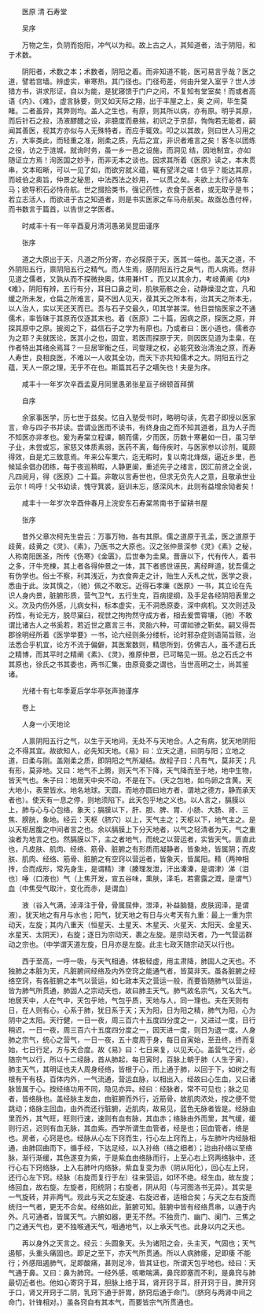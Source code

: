 <!-- { "loadSidebar": true } -->


　　医原 清 石寿堂

　　吴序

　　万物之生，负阴而抱阳，冲气以为和。故上古之人，其知道者，法于阴阳，和于术数。

　　阴阳者，术数之本；术数者，阴阳之着。而非知道不能，医可易言乎哉？医之道，譬若宫墙。辨虚实，审寒热，其门径也。门径苟差，何由升堂入室乎？世人涉猎方书，讲求形证，自以为能，是犹寝馈于门户之间，不复知有堂室矣！而或者高语《内》、《难》，虚言脉要，则又如天际之翔，出于丰屋之上，奥 之间，毕生莫睹。二者虽异，其弊则均。盖人之生也，有原，则其所以病，亦有原。明乎其原，而后针石之投，汤液醪醴之设，非臆度而悬揣，初识之于京邸，恂恂若无能者，嗣闻其善医，视其方亦似与人无殊特者，而应手辄效。叩之以其故，则曰世人习用之方，大率类此，而轻重之准，刚柔之质，先后之宜，非识者难言之矣！客冬以团练之役，访之于涟城，就询时务，虽一乡一邑之设施，而洞见 结，因地制宜，亦如随证立方焉！洵医国之妙手，而非无本之谈也。因求其所着《医原》读之，本末贯串，文本昭晰，可以一见了如，而欲穷就义蕴，辄有望洋之嗟！信乎？能达其原，而岐伯之奥旨，仲景之秘思，中法西法之妙用，一以贯之矣。夫欲上太行必恃车马；欲导积石必恃舟航。世之掇拾类书，强记药性，衣食于医者，或无取乎是书；若立志活人，而欲进于古之知道者，则是书实医家之车马舟航矣。故亟怂恿付梓，而书数言于篇首，以告世之学医者。

　　时咸丰十有一年辛酉夏月清河愚弟吴昆田谨序

　　张序

　　道之大原出于天，凡道之所分寄，亦必探原于天，医其一端也。盖天之道，不外阴阳五行，禀阴阳五行之精气。而人生焉，感阴阳五行之戾气，而人病焉。然非见道之儒者，又孰从而不探微抉奥，体用兼HT 。而又以其余力，考岐黄阐《内》《难》，阴阳有辨，五行有分，耳目口鼻之司，肌肤筋骸之会，动静燥湿之宜，凡和缓之所未发，仓扁之所难言，莫不因人见天，葆其天之所本有，治其天之所本无，以人治人，实以天还天而已。吾与石子交最久，叩其学甚深。他日尝恼医家之不通儒术，率皆昧于其原而仅逐其末也。着《医原》二十篇，因病之原，探医之原，并探其原中之原。披阅之下，益信石子之学为有原也。乃或者曰：医小道也，儒者亦为之耶？夫就医论，医其小之也，固宜，若医而探原于天，则因医见道为圭臬，在作者特出其绪余焉耳？一旦居宰衡之任，司燮理之权，必能究致治清浊之原，而寿人寿世，良相良医，不难以一人收其全功，而天下亦共知儒术之大。阴阳五行之蕴，天人一原之理，无乎不在也。斯篇其石子之嚆矢也！夫是为序。

　　咸丰十一年岁次辛酉孟夏月同里愚弟张星亘子绵顿首拜撰

　　自序

　　余家事医学，历七世于兹矣。忆自入塾受书时，略明句读，先君子即授以医家言，命与四子书并读。尝谓业医而不读书，有终身由之而不知其道者，且为人子而不知医亦非孝也。爰为寿棠立程课，朝而儒，夕而医，历数十寒暑如一日，虽习举子业，未尝或忘，家慈又体质素弱，医药不离，每侍疾时，与医家参以诊剂，辄颇得效，自是尤三致意焉。年来公车栗六，迄无暇时，复以南北烽烟，逼近乡里，邑候延余倡办团练，每于夜巡稍暇，人静更阑，重述先子之绪言，因汇前贤之全说，凡四阅月，得《医原》二十篇。非敢以言寿世也，但求无负先人之意，且敬承世业云尔！呜呼！父书幼读，愧守箕裘，庭训未忘，感深风木，此则有益增余恸者矣！

　　咸丰十一年岁次辛酉仲春月上浣安东石寿棠芾南书于留耕书屋

　　张序

　　昔外父章次柯先生尝云：万事万物，各有其原。儒之道原于孔孟，医之道原于歧黄，歧黄之《灵》、《素》，乃医书之大原也。汉之张仲景深参《灵》《素》之秘，人称南阳医圣，所传《伤寒》《金匮》，后世奉为圭臬。晋唐以下，代有传人，着书之多，汗牛充楝，其上者各得仲景之一体，其下者惑世诬民，离经畔道，犹吾儒之有伪学也。俗士不察，利其浅近，为衣食奔走之计，贻生人夭札之忧，医学之衰，悉由于此。汝其慎之，（驰）佩之不敢忘。近得石孝廉《医原》一书，其立论在先识人身内景，脏腑形质，营气卫气，五行生克，百病提纲，及手足各经阴阳表里之义。次及内伤外感，儿病女科，标本虚实，无不洞悉原委，深中病机。又次则述及药性，有论无方，脱尽窠臼，视世之拘拘然守成方者，相去爰啻霄壤，（驰）不敢谓比诸古人之书奚若，若近世之嘉言三书，灵胎六种，可谓如骖之靳矣。嗣又得吾郡徐明经所着《医学举要》一书，论六经则条分缕析，论时邪杂症则语简旨赅，治法悉合乎机宜，论方不流于偏僻，其医案数则，精思所到，仿佛古人，虽不逮石氏之精博，而其平时之精阐《素》、《灵》，推原仲景，已可略见一斑。总之石氏之书其原也，徐氏之书其委也，两书汇集，由原竟委之谓也，当世高明之士，尚其鉴诸。

　　光绪十有七年季夏后学华亭张声驰谨序

　　卷上

　　人身一小天地论

　　人禀阴阳五行之气，以生于天地间，无处不与天地合。人之有病，犹天地阴阳之不得其宜。故欲知人，必先知天地。《易》曰：立天之道，曰阴与阳；立地之道，曰柔与刚。盖刚柔之质，即阴阳之气所凝结。故程子曰：凡有气，莫非天；凡有形，莫非地。又曰：地气不上腾，则天气不下降，天气降而至于地，地中生物，皆天气也。朱子曰：地居天中央不动，不是在下。（天之包地，如鸟卵之含黄。天大地小，表里皆水。地名地球。天圆，而地亦圆曰地方者，谓地之德方，静而承天者也）。使天有一息之停，则地须陷下。此天包乎地之义也。以人言之，膈膜以上，肺与心与心包络，象天；膈膜以下，肝、胆、脾、胃、小肠、大肠、肾、三焦、膀胱，象地。经云：天枢（脐穴）以上，天气主之；天枢以下，地气主之。是以天枢居腹之中间者言之也。余以膈膜上下分天地者，以气之轻清者为天，气之重浊者为地言之也。然膈膜以下，主之者地气，而统之以营运者，实皆天气。匪直此也，凡皮肤、肌肉、经络、筋骨、脏腑之有形质而凝静者，皆象地，皆属阴；而皮肤、肌肉、经络、筋骨、脏腑之有空窍以营运者，皆象天，皆属阳。精（两神相抟，合而成形，常先身生，是谓精）津（腠理发泄，汗出溱溱，是谓津）涕（泪也）唾（口液也）气（上焦开发，宣五谷味，熏肤，泽毛，若雾露之溉，是谓气）血（中焦受气取汁，变化而赤，是谓血）

　　液（谷入气满，淖泽注于骨，骨属屈伸，泄泽，补益脑髓，皮肤润泽，是谓液）。犹天地之有月与水也；阳气，犹天地之有日与火考天有九重：最上一重为宗动天，左旋；其内八重天（恒星天、土星天、木星天、火星天、太阳天、金星天、水星天、太阴天），右旋；逐日为宗动天，裹之左旋。是宗动天者，乃一气营运群动之宗也。（中学谓天道左旋，日月亦是左旋。此主七政天随宗动天以行也。

　　西于至高，一呼一吸，与天气相通，体极轻虚，用主肃降，肺固人之天也。不独肺之本脏为天，凡脏腑间经络及内外空窍之能通气者，皆莫非天。虽各脏腑之经络空窍，有各脏腑之本气以营运，如七政本天之营运一般，而要皆随肺气以营运，皆为肺气所贯通，肺固人之宗动天也，故曰肺主天气。肺气故名宗气，又名大气。地居天中，人在气中，天包乎地，气包乎质，天地与人，同一理也。夫在天则有日，在人则有心，心系于肺，犹日系于天；天为阳，日为阳之精，肺气为阳，心为阴中之太阳。天行健，一日一夜，周三百六十五度四分度之一，又进过一度，日行稍迟，一日一夜，周三百六十五度四分度之一，因天进一度，则日为退一度。人身肺之宗气，统心之营气，一日一夜，五十度周于身，每日自寅始，至丑终，终而复始，七日行足，方与天合度。故《易》曰：七日来复，以见天心。盖营气之行，必随宗气以行，所以十二经脉，首从肺起，每日寅时，百脉上朝于肺（人生于寅），肺主天气，其明证也夫人周身经络，皆根于心，而上通于肺，以回于下，如树之有根有干有枝，百体内外，一气流通，营运血脉，以相出入，经故曰心生血，又曰诸脉皆属于心。按经络功用不同，隐见亦异。经曰：经脉者，常不可见也；脉之见者，皆络脉也。盖经脉主发血，由脏腑而外行，近筋骨，故肌肉浓处，按之便不觉跳动；络脉主回血，由外而还行脏腑，近肌肉，故易见，蓝色无脉者皆是。经脉由里而外，其气旺，旺则行速，速则有血有脉，其血赤；络脉由外而里，其气缓，缓则行迟，迟则有血无脉，其血紫。西学所谓生血管者，经是也；回血管者，络是也。房者，心窍是也。经脉从心左下窍而生，行心左上窍而上，与左肺叶内经脉相通，由肺回曲而下，循手经，下达足经，以入孙络（络之细者）；迨由孙络以至络脉，渐行渐缓，其色遂变为紫，于是紫血由络脉而行，上至心右上窍两络脉中，还行心右下窍络脉，上入右肺叶内络脉，紫血复变为赤（阴从阳化），回心左上窍，还行心左下窍。经脉（右旋而复行于左）往来营运，如环不绝。经生血，故左旋；络回血，故右旋。左旋者，阳统阴；右旋者，阴从阳（与河图洛书无异）。其实是一气旋转，并非两气。观此与天之左旋速、右旋迟者，适相合矣；与天之左右旋而统归一气者，更无不合矣。经络如此，脏腑可知。脏腑中皆有经络贯串，以通于内外。凡可通者，皆属天气。六腑如器，更无不然。不独贲门、幽门、阑门、三焦之门之通天气也，更不独喉通天气，咽通地气，以上承天气也。此身以内之天也。

　　再以身外之天言之。经云：头圆象天。头为诸阳之会，头主天，气固也；天气遏郁，头重头痛固也。即足之至下，亦天气所贯通。所以人病肺痿，足即痿 不能行；外感阻遏肺气，足即酸痛，甚则足冷，皆其证也，所谓天包乎地也。经曰：天气通于鼻。又曰：鼻为肺窍。一经外感，咳嗽喘满，鼻窍即塞而不利，是鼻窍与肺最切近者也。他如心寄窍于耳，胆脉上络于耳，肾开窍于耳，肝开窍于目，脾开窍于口，肾又开窍于二阴，乳窍下通于肝胃，脐窍后通于命门。（脐窍与两肾中间之命门，针锋相对。）虽各窍自有其本气，而要皆宗气所贯通也。

